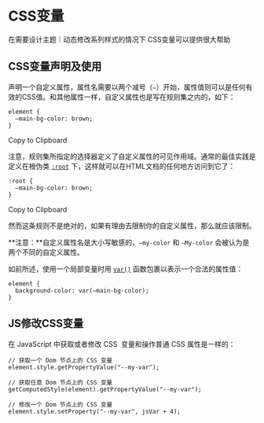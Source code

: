 # CSS变量
在需要设计主题｜动态修改系列样式的情况下 CSS变量可以提供很大帮助

## CSS变量声明及使用
声明一个自定义属性，属性名需要以两个减号（`—`）开始，属性值则可以是任何有效的CSS值。和其他属性一样，自定义属性也是写在规则集之内的，如下：

```
element {
  —main-bg-color: brown;
}
```

Copy to Clipboard

注意，规则集所指定的选择器定义了自定义属性的可见作用域。通常的最佳实践是定义在根伪类 [`:root`](https://developer.mozilla.org/zh-CN/docs/Web/CSS/:root) 下，这样就可以在HTML文档的任何地方访问到它了：

```
:root {
  —main-bg-color: brown;
}
```

Copy to Clipboard

然而这条规则不是绝对的，如果有理由去限制你的自定义属性，那么就应该限制。

**注意：**自定义属性名是大小写敏感的，`—my-color` 和 `—My-color` 会被认为是两个不同的自定义属性。

如前所述，使用一个局部变量时用 [`var()`](https://developer.mozilla.org/zh-CN/docs/Web/CSS/var()) 函数包裹以表示一个合法的属性值：

```
element {
  background-color: var(—main-bg-color);
}
```

## JS修改CSS变量
在 JavaScript 中获取或者修改 CSS  变量和操作普通 CSS 属性是一样的：

```
// 获取一个 Dom 节点上的 CSS 变量
element.style.getPropertyValue("--my-var");

// 获取任意 Dom 节点上的 CSS 变量
getComputedStyle(element).getPropertyValue("--my-var");

// 修改一个 Dom 节点上的 CSS 变量
element.style.setProperty("--my-var", jsVar + 4);
```